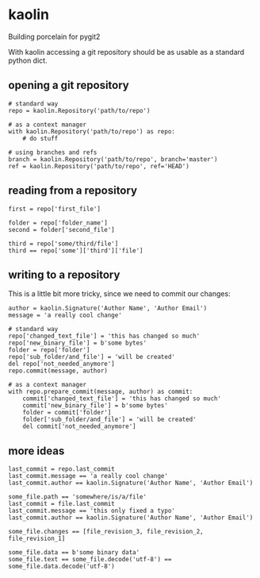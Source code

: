 kaolin
======

Building porcelain for pygit2


With kaolin accessing a git repository should be as usable as a standard python dict.


opening a git repository
------------------------

    # standard way
    repo = kaolin.Repository('path/to/repo')
    
    # as a context manager
    with kaolin.Repository('path/to/repo') as repo:
        # do stuff
    
    # using branches and refs
    branch = kaolin.Repository('path/to/repo', branch='master')
    ref = kaolin.Repository('path/to/repo', ref='HEAD')


reading from a repository
-------------------------

    first = repo['first_file']
    
    folder = repo['folder_name']
    second = folder['second_file']
    
    third = repo['some/third/file']
    third == repo['some']['third']['file']


writing to a repository
-----------------------

This is a little bit more tricky, since we need to commit our changes:

    author = kaolin.Signature('Author Name', 'Author Email')
    message = 'a really cool change'
    
    # standard way
    repo['changed_text_file'] = 'this has changed so much'
    repo['new_binary_file'] = b'some bytes'
    folder = repo['folder']
    repo['sub_folder/and_file'] = 'will be created'
    del repo['not_needed_anymore']            
    repo.commit(message, author)
    
    # as a context manager
    with repo.prepare_commit(message, author) as commit:
        commit['changed_text_file'] = 'this has changed so much'
        commit['new_binary_file'] = b'some bytes'
        folder = commit['folder']
        folder['sub_folder/and_file'] = 'will be created'
        del commit['not_needed_anymore']            


more ideas
----------
    
    last_commit = repo.last_commit
    last_commit.message == 'a really cool change'
    last_commit.author == kaolin.Signature('Author Name', 'Author Email')
    
    some_file.path == 'somewhere/is/a/file'
    last_commit = file.last_commit
    last_commit.message == 'this only fixed a typo'
    last_commit.author == kaolin.Signature('Author Name', 'Author Email')
    
    some_file.changes == [file_revision_3, file_revision_2, file_revision_1]
    
    some_file.data == b'some binary data'
    some_file.text == some_file.decode('utf-8') == some_file.data.decode('utf-8')
    
    
        
    
